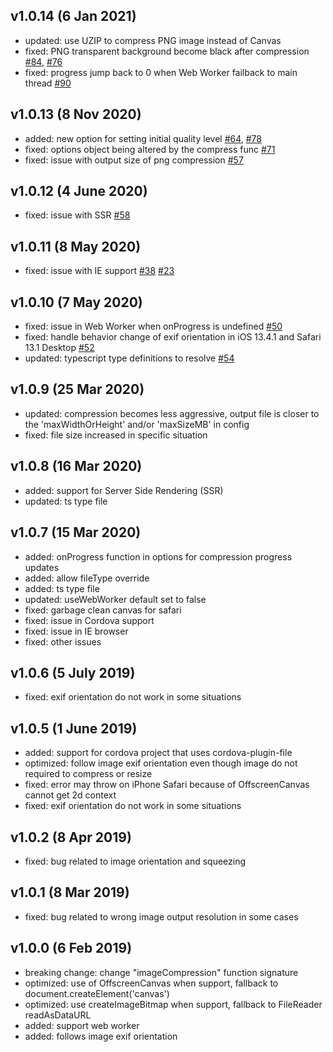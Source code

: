 ## v1.0.14 (6 Jan 2021)
* updated: use UZIP to compress PNG image instead of Canvas
* fixed: PNG transparent background become black after compression [#84](https://github.com/Donaldcwl/browser-image-compression/issues/84), [#76](https://github.com/Donaldcwl/browser-image-compression/issues/76)
* fixed: progress jump back to 0 when Web Worker failback to main thread [#90](https://github.com/Donaldcwl/browser-image-compression/issues/90)

## v1.0.13 (8 Nov 2020)
* added: new option for setting initial quality level [#64](https://github.com/Donaldcwl/browser-image-compression/issues/64), [#78](https://github.com/Donaldcwl/browser-image-compression/issues/78)
* fixed: options object being altered by the compress func [#71](https://github.com/Donaldcwl/browser-image-compression/pull/71)
* fixed: issue with output size of png compression [#57](https://github.com/Donaldcwl/browser-image-compression/issues/57)

## v1.0.12 (4 June 2020)
* fixed: issue with SSR [#58](https://github.com/Donaldcwl/browser-image-compression/issues/58)

## v1.0.11 (8 May 2020)
* fixed: issue with IE support [#38](https://github.com/Donaldcwl/browser-image-compression/issues/38) [#23](https://github.com/Donaldcwl/browser-image-compression/issues/23)

## v1.0.10 (7 May 2020)
* fixed: issue in Web Worker when onProgress is undefined  [#50](https://github.com/Donaldcwl/browser-image-compression/issues/50) 
* fixed: handle behavior change of exif orientation in iOS 13.4.1 and Safari 13.1 Desktop [#52](https://github.com/Donaldcwl/browser-image-compression/issues/52)
* updated: typescript type definitions to resolve [#54](https://github.com/Donaldcwl/browser-image-compression/issues/54)

## v1.0.9 (25 Mar 2020)
* updated: compression becomes less aggressive, output file is closer to the 'maxWidthOrHeight' and/or 'maxSizeMB' in config
* fixed: file size increased in specific situation

## v1.0.8 (16 Mar 2020)
* added: support for Server Side Rendering (SSR)
* updated: ts type file

## v1.0.7 (15 Mar 2020)
* added: onProgress function in options for compression progress updates
* added: allow fileType override
* added: ts type file
* updated: useWebWorker default set to false
* fixed: garbage clean canvas for safari
* fixed: issue in Cordova support
* fixed: issue in IE browser
* fixed: other issues

## v1.0.6 (5 July 2019)
* fixed: exif orientation do not work in some situations

## v1.0.5 (1 June 2019)
* added: support for cordova project that uses cordova-plugin-file
* optimized: follow image exif orientation even though image do not required to compress or resize
* fixed: error may throw on iPhone Safari because of OffscreenCanvas cannot get 2d context
* fixed: exif orientation do not work in some situations

## v1.0.2 (8 Apr 2019)
* fixed: bug related to image orientation and squeezing

## v1.0.1 (8 Mar 2019)
* fixed: bug related to wrong image output resolution in some cases

## v1.0.0 (6 Feb 2019)
* breaking change: change "imageCompression" function signature
* optimized: use of OffscreenCanvas when support, fallback to document.createElement('canvas')
* optimized: use createImageBitmap when support, fallback to FileReader readAsDataURL
* added: support web worker
* added: follows image exif orientation
